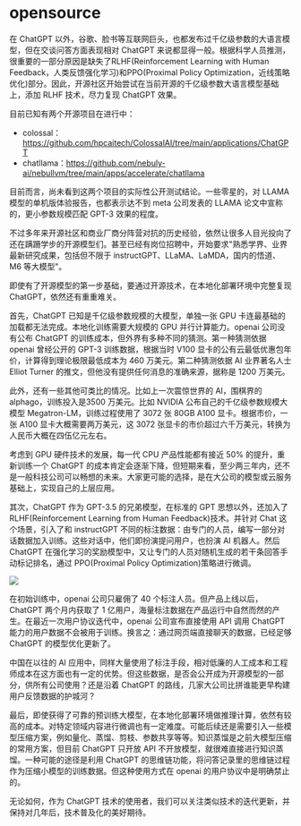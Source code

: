 # opensource

在 ChatGPT 以外，谷歌、脸书等互联网巨头，也都发布过千亿级参数的大语言模型，但在交谈问答方面表现相对 ChatGPT 来说都显得一般。根据科学人员推测，很重要的一部分原因是缺失了RLHF(Reinforcement Learning with Human Feedback，人类反馈强化学习)和PPO(Proximal Policy Optimization，近线策略优化)部分。因此，开源社区开始尝试在当前开源的千亿级参数大语言模型基础上，添加 RLHF 技术，尽力复现 ChatGPT 效果。

目前已知有两个开源项目在进行中：

* colossal：<https://github.com/hpcaitech/ColossalAI/tree/main/applications/ChatGPT>
* chatllama：<https://github.com/nebuly-ai/nebullvm/tree/main/apps/accelerate/chatllama>

目前而言，尚未看到这两个项目的实际性公开测试结论。一些零星的，对 LLAMA 模型的单机版体验报告，也都表示达不到 meta 公司发表的 LLAMA 论文中宣称的，更小参数规模匹配 GPT-3 效果的程度。

不过多年来开源社区和商业厂商分阵营对抗的历史经验，依然让很多人目光投向了还在蹒跚学步的开源模型们。甚至已经有岗位招聘中，开始要求"熟悉学界、业界最新研究成果，包括但不限于 instructGPT、LLaMA、LaMDA，国内的悟道、M6 等大模型"。

即使有了开源模型的第一步基础，要通过开源技术，在本地化部署环境中完整复现 ChatGPT，依然还有重重难关。

首先，ChatGPT 已知是千亿级参数规模的大模型，单独一张 GPU 卡连最基础的加载都无法完成。本地化训练需要大规模的 GPU 并行计算能力。openai 公司没有公布 ChatGPT 的训练成本，但外界有多种不同的猜测。第一种猜测依据 openai 曾经公开的 GPT-3 训练数据，根据当时 V100 显卡的公有云最低优惠包年价，计算得到理论极限最低成本为 460 万美元。第二种猜测依据 AI 业界著名人士 Elliot Turner 的推文，但他没有提供任何消息的准确来源，据称是 1200 万美元。

此外，还有一些其他可类比的情况。比如上一次震惊世界的 AI，围棋界的 alphago，训练投入是3500 万美元。比如 NVIDIA 公布自己的千亿级参数规模大模型 Megatron-LM，训练过程使用了 3072 张 80GB A100 显卡。根据市价，一张 A100 显卡大概需要两万美元，这 3072 张显卡的市价超过六千万美元，转换为人民币大概在四伍亿元左右。

考虑到 GPU 硬件技术的发展，每一代 CPU 产品性能都有接近 50% 的提升，重新训练一个 ChatGPT 的成本肯定会逐渐下降，但短期来看，至少两三年内，还不是一般科技公司可以畅想的未来。大家更可能的选择，是在大公司的模型或云服务基础上，实现自己的上层应用。

其次，ChatGPT 作为 GPT-3.5 的兄弟模型，在标准的 GPT 思想以外，还加入了 RLHF(Reinforcement Learning from Human Feedback)技术。并针对 Chat 这个场景，引入了和 instructGPT 不同的标注数据：由专门的人员，编写一部分对话数据加入训练。这些对话中，他们即扮演提问用户，也扮演 AI 机器人。然后 ChatGPT 在强化学习的奖励模型中，又让专门的人员对随机生成的若干条回答手动标记排名，通过 PPO(Proximal Policy Optimization)策略进行微调。

![](https://openaicom.imgix.net/cf717bdb-0c8c-428a-b82b-3c3add87a600/ChatGPT_Diagram.svg?fm=auto&auto=compress,format&fit=min&w=3840&h=2277)

在初始训练中，openai 公司只雇佣了 40 个标注人员。但产品上线以后，ChatGPT 两个月内获取了 1 亿用户，海量标注数据在产品运行中自然而然的产生。在最近一次用户协议迭代中，openai 公司宣布直接使用 API 调用 ChatGPT 能力的用户数据不会被用于训练。换言之：通过网页端直接聊天的数据，已经足够 ChatGPT 的模型优化更新了。

中国在以往的 AI 应用中，同样大量使用了标注手段，相对低廉的人工成本和工程师成本在这方面也有一定的优势。但这些数据，是否会公开成为开源模型的一部分，供所有公司使用？还是沿着 ChatGPT 的路线，几家大公司比拼谁能更早构建用户反馈数据的护城河？

最后，即使获得了可靠的预训练大模型，在本地化部署环境做推理计算，依然有较高的成本。对特定领域内容进行微调也有一定难度。可能后续还是需要引入一些模型压缩方案，例如量化、蒸馏、剪枝、参数共享等等。知识蒸馏是之前大模型压缩的常用方案，但目前 ChatGPT 只开放 API 不开放模型，就很难直接进行知识蒸馏。一种可能的途径是利用 ChatGPT 的思维链功能，将问答记录里的思维链过程作为压缩小模型的训练数据。但这种使用方式在 openai 的用户协议中是明确禁止的。

无论如何，作为 ChatGPT 技术的使用者，我们可以关注类似技术的迭代更新，并保持对几年后，技术普及化的美好期待。

